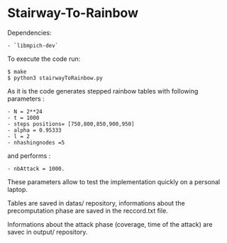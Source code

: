 # Stairway-To-Rainbow

Dependencies:

	- `libmpich-dev`

To execute the code run:

```
$ make
$ python3 stairwayToRainbow.py
```


As it is the code generates stepped rainbow tables with following parameters :

	- N = 2**24
	- t = 1000
	- steps positions= [750,800,850,900,950]
	- alpha = 0.95333
	- l = 2
	- nhashingnodes =5

 
and performs :

	- nbAttack = 1000.

These parameters allow to test the implementation quickly on a personal laptop.

Tables are saved in datas/ repository, informations about the precomputation phase are saved in the reccord.txt file.

Informations about the attack phase (coverage, time of the attack) are savec in output/ repository.


